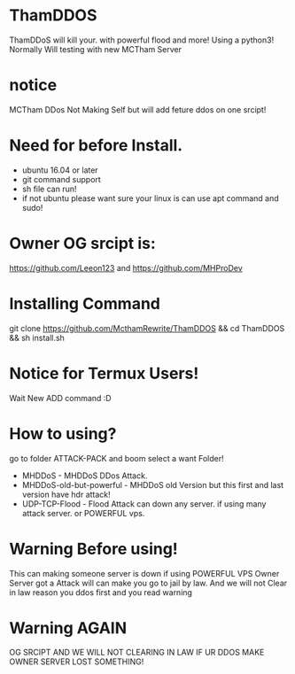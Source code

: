 # ThamDDOS
ThamDDoS will kill your. with powerful flood and more!
Using a python3! Normally Will testing with new MCTham Server
# notice
MCTham DDos Not Making Self but will add feture ddos on one srcipt!
# Need for before Install.
* ubuntu 16.04 or later
* git command support
* sh file can run!
* if not ubuntu please want sure your linux is can use apt command and sudo!
# Owner OG srcipt is:
https://github.com/Leeon123 and https://github.com/MHProDev
# Installing Command
git clone https://github.com/McthamRewrite/ThamDDOS && cd ThamDDOS && sh install.sh
# Notice for Termux Users!
Wait New ADD command :D
# How to using?
go to folder ATTACK-PACK and boom select a want Folder!
* MHDDoS - MHDDoS DDos Attack.
* MHDDoS-old-but-powerful - MHDDoS old Version but this first and last version have hdr attack!
* UDP-TCP-Flood - Flood Attack can down any server. if using many attack server. or POWERFUL vps.
# Warning Before using!
This can making someone server is down if using POWERFUL VPS
Owner Server got a Attack will can make you go to jail by law.
And we will not Clear in law reason you ddos first and you read warning
# Warning AGAIN
OG SRCIPT AND WE WILL NOT CLEARING IN LAW IF UR DDOS MAKE OWNER SERVER LOST SOMETHING!
